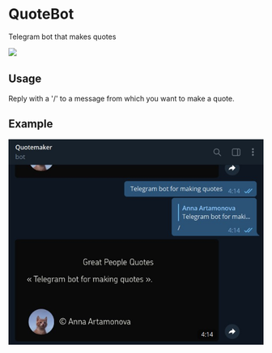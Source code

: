 # QuoteBot
Telegram bot that makes quotes

<a href="https://t.me/make_quote_bot">
    <img src="https://img.shields.io/static/v1?label=&message=bot&logo=telegram" width=80px>
</a>

## Usage
Reply with a '/' to a message from which you want to make a quote.

## Example

![](example.jpg)
